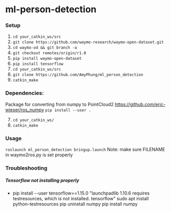 # ml-person-detection

### Setup
1. `cd your_catkin_ws/src`
2. `git clone https://github.com/waymo-research/waymo-open-dataset.git`
3. `cd waymo-od && git branch -a`
4. `git checkout remotes/origin/r1.0`
5. `pip install waymo-open-dataset`
6. `pip install tensorflow`
7. `cd your_catkin_ws/src`
8. `git clone https://github.com/AmyPhung/ml_person_detection`
9. `catkin_make`


### Dependencies:
Package for converting from numpy to PointCloud2
https://github.com/eric-wieser/ros_numpy
`pip install --user .`

7. `cd your_catkin_ws/`
8. `catkin_make`

### Usage
`roslaunch ml_person_detection bringup.launch`
Note: make sure FILENAME in waymo2ros.py is set properly

### Troubleshooting
##### Tensorflow not installing properly
+ pip install --user tensorflow==1.15.0
"launchpadlib 1.10.6 requires testresources, which is not installed. tensorflow"
sudo apt install python-testresources
pip uninstall numpy
pip install numpy
<!-- For python3: `pip3 install --user tensorflow==1.14.0`
For python2 (use with ROS): `python -m pip install --user --ignore-installed tensorflow` -->
